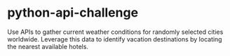 # python-api-challenge
Use APIs to gather current weather conditions for randomly selected cities worldwide. Leverage this data to identify vacation destinations by locating the nearest available hotels.

